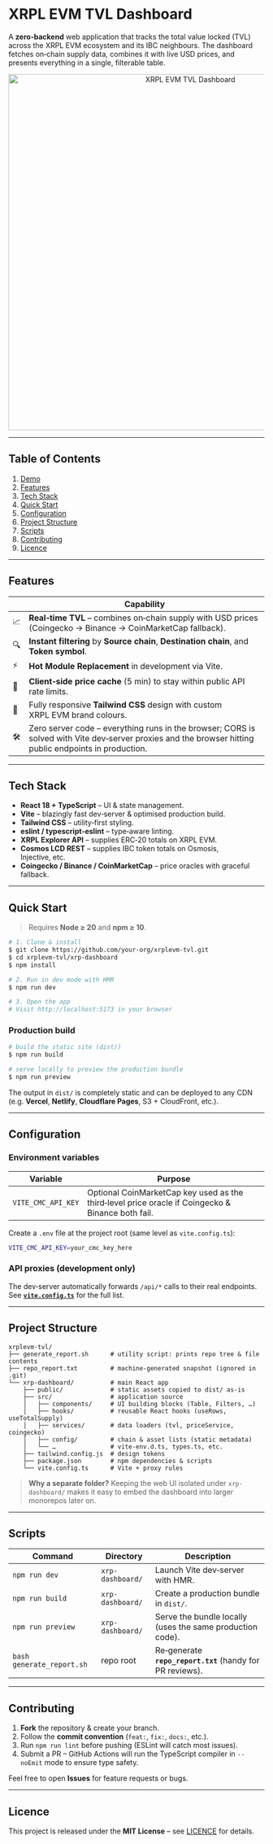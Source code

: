 # XRPL EVM TVL Dashboard

A **zero‑backend** web application that tracks the total value locked (TVL) across the XRPL EVM ecosystem and its IBC neighbours. The dashboard fetches on‑chain supply data, combines it with live USD prices, and presents everything in a single, filterable table.

<p align="center">
  <img src=".github/screenshot.png" alt="XRPL EVM TVL Dashboard" width="700" />
</p>

---

## Table of Contents

1. [Demo](#demo)
2. [Features](#features)
3. [Tech Stack](#tech-stack)
4. [Quick Start](#quick-start)
5. [Configuration](#configuration)
6. [Project Structure](#project-structure)
7. [Scripts](#scripts)
8. [Contributing](#contributing)
9. [Licence](#licence)

---

## Features

|     | Capability                                                                                                                                             |
| --- | ------------------------------------------------------------------------------------------------------------------------------------------------------ |
| 📈  | **Real‑time TVL** – combines on‑chain supply with USD prices (Coingecko → Binance → CoinMarketCap fallback).                                           |
| 🔍  | **Instant filtering** by **Source chain**, **Destination chain**, and **Token symbol**.                                                                |
| ⚡   | **Hot Module Replacement** in development via Vite.                                                                                                    |
| 💾  | **Client‑side price cache** (5 min) to stay within public API rate limits.                                                                             |
| 🎨  | Fully responsive **Tailwind CSS** design with custom XRPL EVM brand colours.                                                                           |
| 🛠️ | Zero server code – everything runs in the browser; CORS is solved with Vite dev‑server proxies and the browser hitting public endpoints in production. |

---

## Tech Stack

* **React 18 + TypeScript** – UI & state management.
* **Vite** – blazingly fast dev‑server & optimised production build.
* **Tailwind CSS** – utility‑first styling.
* **eslint / typescript‑eslint** – type‑aware linting.
* **XRPL Explorer API** – supplies ERC‑20 totals on XRPL EVM.
* **Cosmos LCD REST** – supplies IBC token totals on Osmosis, Injective, etc.
* **Coingecko / Binance / CoinMarketCap** – price oracles with graceful fallback.

---

## Quick Start

> Requires **Node ≥ 20** and **npm ≥ 10**.

```bash
# 1. Clone & install
$ git clone https://github.com/your‑org/xrplevm-tvl.git
$ cd xrplevm-tvl/xrp-dashboard
$ npm install

# 2. Run in dev mode with HMR
$ npm run dev

# 3. Open the app
# Visit http://localhost:5173 in your browser
```

### Production build

```bash
# build the static site (dist/)
$ npm run build

# serve locally to preview the production bundle
$ npm run preview
```

The output in `dist/` is completely static and can be deployed to any CDN (e.g. **Vercel**, **Netlify**, **Cloudflare Pages**, S3 + CloudFront, etc.).

---

## Configuration

### Environment variables

| Variable           | Purpose                                                                                           |
| ------------------ | ------------------------------------------------------------------------------------------------- |
| `VITE_CMC_API_KEY` | Optional CoinMarketCap key used as the third‑level price oracle if Coingecko & Binance both fail. |

Create a `.env` file at the project root (same level as `vite.config.ts`):

```bash
VITE_CMC_API_KEY=your_cmc_key_here
```

### API proxies (development only)

The dev‑server automatically forwards `/api/*` calls to their real endpoints. See **[`vite.config.ts`](xrp-dashboard/vite.config.ts)** for the full list.

---

## Project Structure

```
xrplevm-tvl/
├── generate_report.sh      # utility script: prints repo tree & file contents
├── repo_report.txt         # machine‑generated snapshot (ignored in .git)
└── xrp-dashboard/          # main React app
    ├── public/             # static assets copied to dist/ as‑is
    ├── src/                # application source
    │   ├── components/     # UI building blocks (Table, Filters, …)
    │   ├── hooks/          # reusable React hooks (useRows, useTotalSupply)
    │   ├── services/       # data loaders (tvl, priceService, coingecko)
    │   ├── config/         # chain & asset lists (static metadata)
    │   └── …               # vite-env.d.ts, types.ts, etc.
    ├── tailwind.config.js  # design tokens
    ├── package.json        # npm dependencies & scripts
    └── vite.config.ts      # Vite + proxy rules
```

> **Why a separate folder?** Keeping the web UI isolated under `xrp-dashboard/` makes it easy to embed the dashboard into larger monorepos later on.

---

## Scripts

| Command                   | Directory        | Description                                               |
| ------------------------- | ---------------- | --------------------------------------------------------- |
| `npm run dev`             | `xrp-dashboard/` | Launch Vite dev‑server with HMR.                          |
| `npm run build`           | `xrp-dashboard/` | Create a production bundle in `dist/`.                    |
| `npm run preview`         | `xrp-dashboard/` | Serve the bundle locally (uses the same production code). |
| `bash generate_report.sh` | repo root        | Re‑generate **`repo_report.txt`** (handy for PR reviews). |

---

## Contributing

1. **Fork** the repository & create your branch.
2. Follow the **commit convention** (`feat:`, `fix:`, `docs:`, etc.).
3. Run `npm run lint` before pushing (ESLint will catch most issues).
4. Submit a PR – GitHub Actions will run the TypeScript compiler in `--noEmit` mode to ensure type safety.

Feel free to open **Issues** for feature requests or bugs.

---

## Licence

This project is released under the **MIT License** – see [LICENCE](LICENCE) for details.
